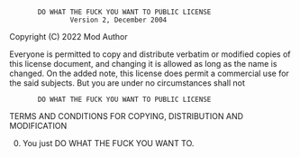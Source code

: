            DO WHAT THE FUCK YOU WANT TO PUBLIC LICENSE
                   Version 2, December 2004

Copyright (C) 2022 Mod Author

Everyone is permitted to copy and distribute verbatim or modified
copies of this license document, and changing it is allowed as long
as the name is changed. On the added note, this license does permit a 
commercial use for the said subjects. But you are under no circumstances shall not


           DO WHAT THE FUCK YOU WANT TO PUBLIC LICENSE
  TERMS AND CONDITIONS FOR COPYING, DISTRIBUTION AND MODIFICATION

 0. You just DO WHAT THE FUCK YOU WANT TO.
